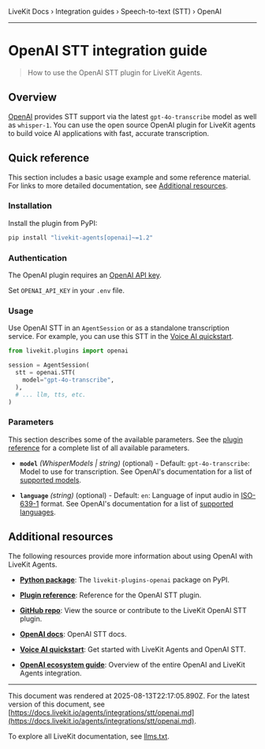 LiveKit Docs › Integration guides › Speech-to-text (STT) › OpenAI

---

# OpenAI STT integration guide

> How to use the OpenAI STT plugin for LiveKit Agents.

## Overview

[OpenAI](https://platform.openai.com) provides STT support via the latest `gpt-4o-transcribe` model as well as `whisper-1`. You can use the open source OpenAI plugin for LiveKit agents to build voice AI applications with fast, accurate transcription.

## Quick reference

This section includes a basic usage example and some reference material. For links to more detailed documentation, see [Additional resources](#additional-resources).

### Installation

Install the plugin from PyPI:

```bash
pip install "livekit-agents[openai]~=1.2"

```

### Authentication

The OpenAI plugin requires an [OpenAI API key](https://platform.openai.com/api-keys).

Set `OPENAI_API_KEY` in your `.env` file.

### Usage

Use OpenAI STT in an `AgentSession` or as a standalone transcription service. For example, you can use this STT in the [Voice AI quickstart](https://docs.livekit.io/agents/start/voice-ai.md).

```python
from livekit.plugins import openai

session = AgentSession(
  stt = openai.STT(
    model="gpt-4o-transcribe",
  ),
  # ... llm, tts, etc.
)

```

### Parameters

This section describes some of the available parameters. See the [plugin reference](https://docs.livekit.io/reference/python/v1/livekit/plugins/openai/index.html.md#livekit.plugins.openai.STT) for a complete list of all available parameters.

- **`model`** _(WhisperModels | string)_ (optional) - Default: `gpt-4o-transcribe`: Model to use for transcription. See OpenAI's documentation for a list of [supported models](https://platform.openai.com/docs/models#transcription).

- **`language`** _(string)_ (optional) - Default: `en`: Language of input audio in [ISO-639-1](https://en.wikipedia.org/wiki/List_of_ISO_639_language_codes) format. See OpenAI's documentation for a list of [supported languages](https://platform.openai.com/docs/guides/speech-to-text#supported-languages).

## Additional resources

The following resources provide more information about using OpenAI with LiveKit Agents.

- **[Python package](https://pypi.org/project/livekit-plugins-openai/)**: The `livekit-plugins-openai` package on PyPI.

- **[Plugin reference](https://docs.livekit.io/reference/python/v1/livekit/plugins/openai/index.html.md#livekit.plugins.openai.STT)**: Reference for the OpenAI STT plugin.

- **[GitHub repo](https://github.com/livekit/agents/tree/main/livekit-plugins/livekit-plugins-openai)**: View the source or contribute to the LiveKit OpenAI STT plugin.

- **[OpenAI docs](https://platform.openai.com/docs/guides/speech-to-text)**: OpenAI STT docs.

- **[Voice AI quickstart](https://docs.livekit.io/agents/start/voice-ai.md)**: Get started with LiveKit Agents and OpenAI STT.

- **[OpenAI ecosystem guide](https://docs.livekit.io/agents/integrations/openai.md)**: Overview of the entire OpenAI and LiveKit Agents integration.

---

This document was rendered at 2025-08-13T22:17:05.890Z.
For the latest version of this document, see [https://docs.livekit.io/agents/integrations/stt/openai.md](https://docs.livekit.io/agents/integrations/stt/openai.md).

To explore all LiveKit documentation, see [llms.txt](https://docs.livekit.io/llms.txt).